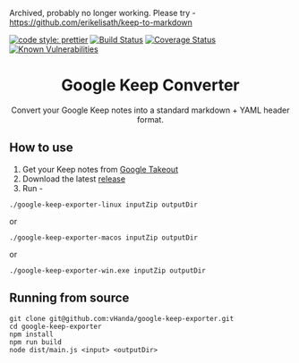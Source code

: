 Archived, probably no longer working. Please try - https://github.com/erikelisath/keep-to-markdown

[![code style: prettier](https://img.shields.io/badge/code_style-prettier-ff69b4.svg?style=flat-square)](https://github.com/prettier/prettier) [![Build Status](https://travis-ci.org/vHanda/google-keep-exporter.svg?branch=master)](https://travis-ci.org/vHanda/google-keep-exporter) [![Coverage Status](https://coveralls.io/repos/github/vHanda/google-keep-exporter/badge.svg?branch=master)](https://coveralls.io/github/vHanda/google-keep-exporter?branch=master) [![Known Vulnerabilities](https://snyk.io/test/github/vhanda/google-keep-exporter/badge.svg)](https://snyk.io/test/github/vhanda/google-keep-exporter)

<h1 align="center">
  Google Keep Converter
</h1>

<p align="center">
Convert your Google Keep notes into a standard markdown + YAML header format.
</p>

## How to use

1. Get your Keep notes from [Google Takeout](https://www.google.com/settings/takeout/custom/keep)
2. Download the latest [release](https://github.com/vHanda/google-keep-exporter/releases/latest)
3. Run -

`./google-keep-exporter-linux inputZip outputDir`

or

`./google-keep-exporter-macos inputZip outputDir`

or

`./google-keep-exporter-win.exe inputZip outputDir`

## Running from source

```
git clone git@github.com:vHanda/google-keep-exporter.git
cd google-keep-exporter
npm install
npm run build
node dist/main.js <input> <outputDir>
```

